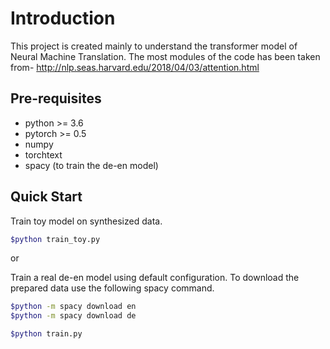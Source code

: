 # Introduction

This project is created mainly to understand the transformer model of 
Neural Machine Translation. The most modules of the code has been taken from- 
http://nlp.seas.harvard.edu/2018/04/03/attention.html


## Pre-requisites
* python >= 3.6
* pytorch >= 0.5
* numpy 
* torchtext
* spacy (to train the de-en model)

## Quick Start
Train toy model on synthesized data.
```bash
$python train_toy.py
```
or

Train a real de-en model using default configuration. To download the prepared data
use the following spacy command.

```bash
$python -m spacy download en
$python -m spacy download de
```

```bash
$python train.py
```
